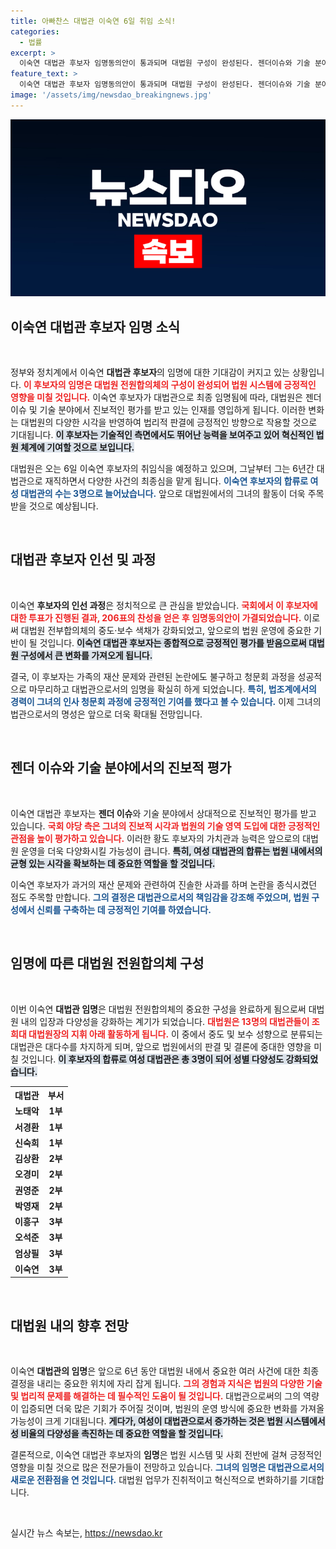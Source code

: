 ```yaml
---
title: 아빠찬스 대법관 이숙연 6일 취임 소식!
categories:
  - 법률
excerpt: >
  이숙연 대법관 후보자 임명동의안이 통과되며 대법원 구성이 완성된다. 젠더이슈와 기술 분야에서 진보적 평가를 받는 이 후보는, 중도·보수 성향의 균형을 이루며 앞으로의 법리 판단에 중요한 역할을 할 것으로 기대된다. 클릭해서 자세히 알아보세요!
feature_text: >
  이숙연 대법관 후보자 임명동의안이 통과되며 대법원 구성이 완성된다. 젠더이슈와 기술 분야에서 진보적 평가를 받는 이 후보는, 중도·보수 성향의 균형을 이루며 앞으로의 법리 판단에 중요한 역할을 할 것으로 기대된다. 클릭해서 자세히 알아보세요!
image: '/assets/img/newsdao_breakingnews.jpg'
---
```


<p><img src="/assets/img/newsdao_breakingnews.jpg" alt="pcversion 속보" /></p>

<h2 data-ke-size="size26">이숙연 대법관 후보자 임명 소식</h2>

<p data-ke-size="size16">&nbsp;</p>

<p>정부와 정치계에서 이숙연 <strong>대법관 후보자</strong>의 임명에 대한 기대감이 커지고 있는 상황입니다. <b><span style="color: #ee2323;">이 후보자의 임명은 대법원 전원합의체의 구성이 완성되어 법원 시스템에 긍정적인 영향을 미칠 것입니다.</span></b> 이숙연 후보자가 대법관으로 최종 임명됨에 따라, 대법원은 젠더 이슈 및 기술 분야에서 진보적인 평가를 받고 있는 인재를 영입하게 됩니다. 이러한 변화는 대법원의 다양한 시각을 반영하여 법리적 판결에 긍정적인 방향으로 작용할 것으로 기대됩니다. <b><span style="background-color: #21538527;">이 후보자는 기술적인 측면에서도 뛰어난 능력을 보여주고 있어 혁신적인 법원 체계에 기여할 것으로 보입니다.</span></b></p>

<p>대법원은 오는 6일 이숙연 후보자의 취임식을 예정하고 있으며, 그날부터 그는 6년간 대법관으로 재직하면서 다양한 사건의 최종심을 맡게 됩니다. <b><span style="color: #1a5490;">이숙연 후보자의 합류로 여성 대법관의 수는 3명으로 늘어났습니다.</span></b> 앞으로 대법원에서의 그녀의 활동이 더욱 주목받을 것으로 예상됩니다.</p>

<p data-ke-size="size16">&nbsp;</p>

<h2 data-ke-size="size26">대법관 후보자 인선 및 과정</h2>

<p data-ke-size="size16">&nbsp;</p>

<p>이숙연 <strong>후보자의 인선 과정</strong>은 정치적으로 큰 관심을 받았습니다. <b><span style="color: #ee2323;">국회에서 이 후보자에 대한 투표가 진행된 결과, 206표의 찬성을 얻은 후 임명동의안이 가결되었습니다.</span></b> 이로써 대법원 전부합의체의 중도·보수 색채가 강화되었고, 앞으로의 법원 운영에 중요한 기반이 될 것입니다. <b><span style="background-color: #21538527;">이숙연 대법관 후보자는 종합적으로 긍정적인 평가를 받음으로써 대법원 구성에서 큰 변화를 가져오게 됩니다.</span></b></p>

<p>결국, 이 후보자는 가족의 재산 문제와 관련된 논란에도 불구하고 청문회 과정을 성공적으로 마무리하고 대법관으로서의 임명을 확실히 하게 되었습니다. <b><span style="color: #1a5490;">특히, 법조계에서의 경력이 그녀의 인사 청문회 과정에 긍정적인 기여를 했다고 볼 수 있습니다.</span></b> 이제 그녀의 법관으로서의 명성은 앞으로 더욱 확대될 전망입니다.</p>

<p data-ke-size="size16">&nbsp;</p>

<h2 data-ke-size="size26">젠더 이슈와 기술 분야에서의 진보적 평가</h2>

<p data-ke-size="size16">&nbsp;</p>

<p>이숙연 대법관 후보자는 <strong>젠더 이슈</strong>와 기술 분야에서 상대적으로 진보적인 평가를 받고 있습니다. <b><span style="color: #ee2323;">국회 야당 측은 그녀의 진보적 시각과 법원의 기술 영역 도입에 대한 긍정적인 관점을 높이 평가하고 있습니다.</span></b> 이러한 황도 후보자의 가치관과 능력은 앞으로의 대법원 운영을 더욱 다양화시킬 가능성이 큽니다. <b><span style="background-color: #21538527;">특히, 여성 대법관의 합류는 법원 내에서의 균형 있는 시각을 확보하는 데 중요한 역할을 할 것입니다.</span></b></p>

<p>이숙연 후보자가 과거의 재산 문제와 관련하여 진솔한 사과를 하며 논란을 종식시켰던 점도 주목할 만합니다. <b><span style="color: #1a5490;">그의 결정은 대법관으로서의 책임감을 강조해 주었으며, 법원 구성에서 신뢰를 구축하는 데 긍정적인 기여를 하였습니다.</span></b> </p>

<p data-ke-size="size16">&nbsp;</p>

<h2 data-ke-size="size26">임명에 따른 대법원 전원합의체 구성</h2>

<p data-ke-size="size16">&nbsp;</p>

<p>이번 이숙연 <strong>대법관 임명</strong>은 대법원 전원합의체의 중요한 구성을 완료하게 됨으로써 대법원 내의 입장과 다양성을 강화하는 계기가 되었습니다. <b><span style="color: #ee2323;">대법원은 13명의 대법관들이 조희대 대법원장의 지휘 아래 활동하게 됩니다.</span></b> 이 중에서 중도 및 보수 성향으로 분류되는 대법관은 대다수를 차지하게 되며, 앞으로 법원에서의 판결 및 결론에 중대한 영향을 미칠 것입니다. <b><span style="background-color: #21538527;">이 후보자의 합류로 여성 대법관은 총 3명이 되어 성별 다양성도 강화되었습니다.</span></b></p>

<table>
    <tr>
        <th style="text-align: center;">대법관</th>
        <th style="text-align: center;">부서</th>
    </tr>
    <tr>
        <td style="text-align: center; height: 17px;"><b>노태악</b></td>
        <td style="text-align: center; height: 17px;"><b>1부</b></td>
    </tr>
    <tr>
        <td style="text-align: center; height: 17px;"><b>서경환</b></td>
        <td style="text-align: center; height: 17px;"><b>1부</b></td>
    </tr>
    <tr>
        <td style="text-align: center; height: 17px;"><b>신숙희</b></td>
        <td style="text-align: center; height: 17px;"><b>1부</b></td>
    </tr>
    <tr>
        <td style="text-align: center; height: 17px;"><b>김상환</b></td>
        <td style="text-align: center; height: 17px;"><b>2부</b></td>
    </tr>
    <tr>
        <td style="text-align: center; height: 17px;"><b>오경미</b></td>
        <td style="text-align: center; height: 17px;"><b>2부</b></td>
    </tr>
    <tr>
        <td style="text-align: center; height: 17px;"><b>권영준</b></td>
        <td style="text-align: center; height: 17px;"><b>2부</b></td>
    </tr>
    <tr>
        <td style="text-align: center; height: 17px;"><b>박영재</b></td>
        <td style="text-align: center; height: 17px;"><b>2부</b></td>
    </tr>
    <tr>
        <td style="text-align: center; height: 17px;"><b>이흥구</b></td>
        <td style="text-align: center; height: 17px;"><b>3부</b></td>
    </tr>
    <tr>
        <td style="text-align: center; height: 17px;"><b>오석준</b></td>
        <td style="text-align: center; height: 17px;"><b>3부</b></td>
    </tr>
    <tr>
        <td style="text-align: center; height: 17px;"><b>엄상필</b></td>
        <td style="text-align: center; height: 17px;"><b>3부</b></td>
    </tr>
    <tr>
        <td style="text-align: center; height: 17px;"><b>이숙연</b></td>
        <td style="text-align: center; height: 17px;"><b>3부</b></td>
    </tr>
</table>

<p data-ke-size="size16">&nbsp;</p>

<h2 data-ke-size="size26">대법원 내의 향후 전망</h2>

<p data-ke-size="size16">&nbsp;</p>

<p>이숙연 <strong>대법관의 임명</strong>은 앞으로 6년 동안 대법원 내에서 중요한 여러 사건에 대한 최종 결정을 내리는 중요한 위치에 자리 잡게 됩니다. <b><span style="color: #ee2323;">그의 경험과 지식은 법원의 다양한 기술 및 법리적 문제를 해결하는 데 필수적인 도움이 될 것입니다.</span></b> 대법관으로써의 그의 역량이 입증되면 더욱 많은 기회가 주어질 것이며, 법원의 운영 방식에 중요한 변화를 가져올 가능성이 크게 기대됩니다. <b><span style="background-color: #21538527;">게다가, 여성이 대법관으로서 증가하는 것은 법원 시스템에서 성 비율의 다양성을 촉진하는 데 중요한 역할을 할 것입니다.</span></b></p>

<p>결론적으로, 이숙연 대법관 후보자의 <strong>임명</strong>은 법원 시스템 및 사회 전반에 걸쳐 긍정적인 영향을 미칠 것으로 많은 전문가들이 전망하고 있습니다. <b><span style="color: #1a5490;">그녀의 임명은 대법관으로서의 새로운 전환점을 연 것입니다.</span></b> 대법원 업무가 진취적이고 혁신적으로 변화하기를 기대합니다.</p>

<p data-ke-size="size16">&nbsp;</p>
실시간 뉴스 속보는, <a href="https://newsdao.kr" rel="dofollow">https://newsdao.kr</a>


